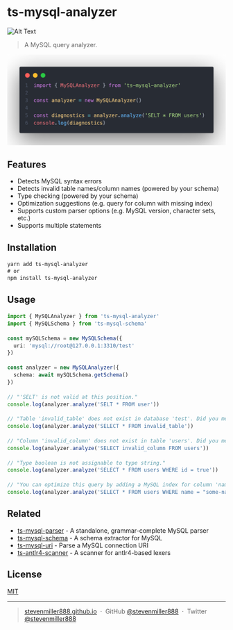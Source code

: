 # ts-mysql-analyzer

![Alt Text](https://github.com/stevenmiller888/ts-mysql-analyzer/workflows/CI/badge.svg)

> A MySQL query analyzer.

![Alt Text](https://github.com/stevenmiller888/ts-mysql-analyzer/raw/master/.github/code.png)

## Features

- Detects MySQL syntax errors
- Detects invalid table names/column names (powered by your schema)
- Type checking (powered by your schema)
- Optimization suggestions (e.g. query for column with missing index)
- Supports custom parser options (e.g. MySQL version, character sets, etc.)
- Supports multiple statements

## Installation

```shell
yarn add ts-mysql-analyzer
# or
npm install ts-mysql-analyzer
```

## Usage

```typescript
import { MySQLAnalyzer } from 'ts-mysql-analyzer'
import { MySQLSchema } from 'ts-mysql-schema'

const mySQLSchema = new MySQLSchema({
  uri: 'mysql://root@127.0.0.1:3310/test'
})

const analyzer = new MySQLAnalyzer({
  schema: await mySQLSchema.getSchema()
})

// "'SELT' is not valid at this position."
console.log(analyzer.analyze('SELT * FROM user'))

// "Table 'invalid_table' does not exist in database 'test'. Did you mean 'posts'?"
console.log(analyzer.analyze('SELECT * FROM invalid_table'))

// "Column 'invalid_column' does not exist in table 'users'. Did you mean 'name'?"
console.log(analyzer.analyze('SELECT invalid_column FROM users'))

// "Type boolean is not assignable to type string."
console.log(analyzer.analyze('SELECT * FROM users WHERE id = true'))

// "You can optimize this query by adding a MySQL index for column 'name'."
console.log(analyzer.analyze('SELECT * FROM users WHERE name = "some-name"'))
```

## Related

- [ts-mysql-parser](https://github.com/stevenmiller888/ts-mysql-parser) - A standalone, grammar-complete MySQL parser
- [ts-mysql-schema](https://github.com/stevenmiller888/ts-mysql-schema) - A schema extractor for MySQL
- [ts-mysql-uri](https://github.com/stevenmiller888/ts-mysql-uri) - Parse a MySQL connection URI
- [ts-antlr4-scanner](https://github.com/stevenmiller888/ts-antlr4-scanner) - A scanner for antlr4-based lexers

## License

[MIT](https://tldrlegal.com/license/mit-license)

---

> [stevenmiller888.github.io](https://stevenmiller888.github.io) &nbsp;&middot;&nbsp;
> GitHub [@stevenmiller888](https://github.com/stevenmiller888) &nbsp;&middot;&nbsp;
> Twitter [@stevenmiller888](https://twitter.com/stevenmiller888)
